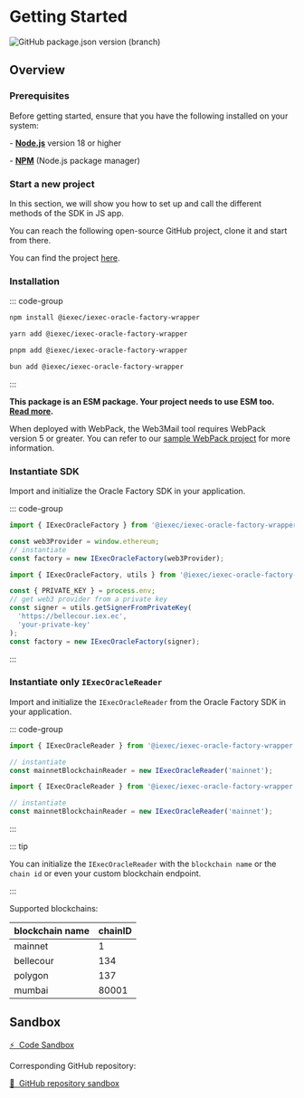 # Getting Started

![GitHub package.json version (branch)](https://img.shields.io/github/package-json/v/iExecBlockchainComputing/iexec-oracle-factory-wrapper/main?color=green)

## Overview

### Prerequisites

Before getting started, ensure that you have the following installed on your
system:

\- [**Node.js**](https://nodejs.org/en/) version 18 or higher

\- [**NPM**](https://docs.npmjs.com/) (Node.js package manager)

### Start a new project

In this section, we will show you how to set up and call the different methods
of the SDK in JS app.

You can reach the following open-source GitHub project, clone it and start from
there.

You can find the project
[here](https://github.com/iExecBlockchainComputing/iexec-oracle-factory-wrapper).

### Installation

::: code-group

```sh [npm]
npm install @iexec/iexec-oracle-factory-wrapper
```

```sh [yarn]
yarn add @iexec/iexec-oracle-factory-wrapper
```

```sh [pnpm]
pnpm add @iexec/iexec-oracle-factory-wrapper
```

```sh [burn]
bun add @iexec/iexec-oracle-factory-wrapper
```

:::

**This package is an ESM package. Your project needs to use ESM too.**
[**Read more**](https://gist.github.com/sindresorhus/a39789f98801d908bbc7ff3ecc99d99c)**.**

When deployed with WebPack, the Web3Mail tool requires WebPack version 5 or
greater. You can refer to our
[sample WebPack project](https://github.com/iExecBlockchainComputing/web3mail-sdk/tree/main/demo/browser-webpack)
for more information.

### Instantiate SDK

Import and initialize the Oracle Factory SDK in your application.

::: code-group

```js [Browser]
import { IExecOracleFactory } from '@iexec/iexec-oracle-factory-wrapper';

const web3Provider = window.ethereum;
// instantiate
const factory = new IExecOracleFactory(web3Provider);
```

```js [NodeJS]
import { IExecOracleFactory, utils } from '@iexec/iexec-oracle-factory-wrapper';

const { PRIVATE_KEY } = process.env;
// get web3 provider from a private key
const signer = utils.getSignerFromPrivateKey(
  'https://bellecour.iex.ec',
  'your-private-key'
);
const factory = new IExecOracleFactory(signer);
```

:::

### Instantiate only `IExecOracleReader`

Import and initialize the `IExecOracleReader` from the Oracle Factory SDK in
your application.

::: code-group

```js [Browser]
import { IExecOracleReader } from '@iexec/iexec-oracle-factory-wrapper';

// instantiate
const mainnetBlockchainReader = new IExecOracleReader('mainnet');
```

```js [NodeJS]
import { IExecOracleReader } from '@iexec/iexec-oracle-factory-wrapper';

// instantiate
const mainnetBlockchainReader = new IExecOracleReader('mainnet');
```

:::

::: tip

You can initialize the `IExecOracleReader` with the `blockchain name` or the
`chain id` or even your custom blockchain endpoint.

:::

Supported blockchains:

| blockchain name | chainID |
| --------------- | ------- |
| mainnet         | 1       |
| bellecour       | 134     |
| polygon         | 137     |
| mumbai          | 80001   |

## Sandbox

<a href="https://codesandbox.io/p/github/iExecBlockchainComputing/oracle-factory-sandbox/main?file=%2Fsrc%2Findex.js&embed=1" target="_blank" rel="noreferrer" class="link-as-block">
  ⚡ &nbsp;Code Sandbox
</a>

Corresponding GitHub repository:

<a href="https://github.com/iExecBlockchainComputing/oracle-factory-sandbox" target="_blank" rel="noreferrer" class="link-as-block">
  🔎 &nbsp;GitHub repository sandbox
</a>
